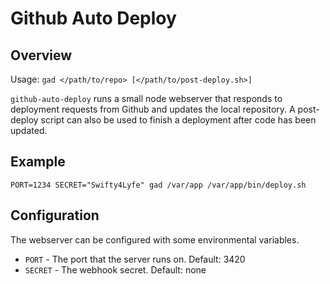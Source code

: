 # Github Auto Deploy

## Overview

Usage: `gad </path/to/repo> [</path/to/post-deploy.sh>]`

`github-auto-deploy` runs a small node webserver that responds to deployment requests from Github and updates the local repository.
A post-deploy script can also be used to finish a deployment after code has been updated.

## Example

```
PORT=1234 SECRET="Swifty4Lyfe" gad /var/app /var/app/bin/deploy.sh
```

## Configuration

The webserver can be configured with some environmental variables.

* `PORT` - The port that the server runs on. Default: 3420
* `SECRET` - The webhook secret. Default: none

